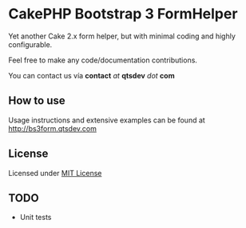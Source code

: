 CakePHP Bootstrap 3 FormHelper
=============================

Yet another Cake 2.x form helper, but with minimal coding and highly configurable.

Feel free to make any code/documentation contributions.

You can contact us vía **contact** *at* **qtsdev** *dot* **com**

## How to use

Usage instructions and extensive examples can be found at http://bs3form.qtsdev.com

## License

Licensed under [MIT License](http://www.opensource.org/licenses/mit-license.php)

## TODO

* Unit tests
